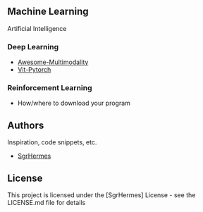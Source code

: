 ## Machine Learning
Artificial Intelligence

### Deep Learning
* [Awesome-Multimodality](https://github.com/Yutong-Zhou-cv/Awesome-Multimodality) 
* [Vit-Pytorch](https://github.com/lucidrains/vit-pytorch) 

### Reinforcement Learning
* How/where to download your program

## Authors
Inspiration, code snippets, etc.
* [SgrHermes](https://github.com/SgrHermes/Referance/edit/main/README.md)

## License
This project is licensed under the [SgrHermes] License - see the LICENSE.md file for details

